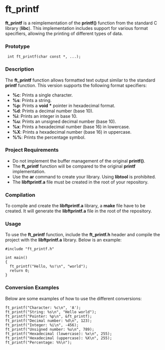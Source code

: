 # ft_printf
**ft_printf** is a reimplementation of the **printf()** function from the standard C library (**libc**). This implementation includes support for various format specifiers, allowing the printing of different types of data.   

### Prototype  
``` int ft_printf(char const *, ...);```  

### Description
The **ft_printf** function allows formatted text output similar to the standard **printf** function. This version supports the following format specifiers:  

* **%c**: Prints a single character.
* **%s**: Prints a string.
* **%p**: Prints a **void** __*__ pointer in hexadecimal format.
* **%d**: Prints a decimal number (base 10).
* **%i**: Prints an integer in base 10.
* **%u**: Prints an unsigned decimal number (base 10).
* **%x**: Prints a hexadecimal number (base 16) in lowercase.
* **%X**: Prints a hexadecimal number (base 16) in uppercase.
* **%%**: Prints the percentage symbol.

### Project Requirements  
* Do not implement the buffer management of the original **printf()**.
* The **ft_printf** function will be compared to the original **printf** implementation.
* Use the **ar** command to create your library. Using **libtool** is prohibited.
* The **libftprintf.a** file must be created in the root of your repository.

### Compilation
To compile and create the **libftprintf.a** library, a **make** file have to be created. It will generate the **libftprintf.a** file in the root of the repository.

### Usage  
To use the **ft_printf** function, include the **ft_printf.h** header and compile the project with the **libftprintf.a** library. Below is an example:  
``` 
#include "ft_printf.h"

int main()
{
  ft_printf("Hello, %s!\n", "world");
  return 0;
}
```
### Conversion Examples
Below are some examples of how to use the different conversions:  
``` 
ft_printf("Character: %c\n", 'A');
ft_printf("String: %s\n", "Hello world");
ft_printf("Pointer: %p\n", &ft_printf);
ft_printf("Decimal number: %d\n", 123);
ft_printf("Integer: %i\n", -456);
ft_printf("Unsigned number: %u\n", 789);
ft_printf("Hexadecimal (lowercase): %x\n", 255);
ft_printf("Hexadecimal (uppercase): %X\n", 255);
ft_printf("Percentage: %%\n");
```
